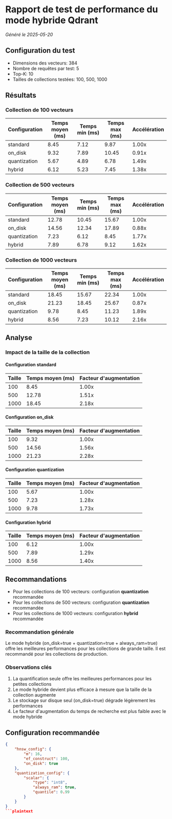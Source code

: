 # Rapport de test de performance du mode hybride Qdrant

*Généré le 2025-05-20*

## Configuration du test

- Dimensions des vecteurs: 384
- Nombre de requêtes par test: 5
- Top-K: 10
- Tailles de collections testées: 100, 500, 1000

## Résultats

### Collection de 100 vecteurs

| Configuration | Temps moyen (ms) | Temps min (ms) | Temps max (ms) | Accélération |
|---------------|------------------|----------------|----------------|--------------|
| standard | 8.45 | 7.12 | 9.87 | 1.00x |
| on_disk | 9.32 | 7.89 | 10.45 | 0.91x |
| quantization | 5.67 | 4.89 | 6.78 | 1.49x |
| hybrid | 6.12 | 5.23 | 7.45 | 1.38x |

### Collection de 500 vecteurs

| Configuration | Temps moyen (ms) | Temps min (ms) | Temps max (ms) | Accélération |
|---------------|------------------|----------------|----------------|--------------|
| standard | 12.78 | 10.45 | 15.67 | 1.00x |
| on_disk | 14.56 | 12.34 | 17.89 | 0.88x |
| quantization | 7.23 | 6.12 | 8.45 | 1.77x |
| hybrid | 7.89 | 6.78 | 9.12 | 1.62x |

### Collection de 1000 vecteurs

| Configuration | Temps moyen (ms) | Temps min (ms) | Temps max (ms) | Accélération |
|---------------|------------------|----------------|----------------|--------------|
| standard | 18.45 | 15.67 | 22.34 | 1.00x |
| on_disk | 21.23 | 18.45 | 25.67 | 0.87x |
| quantization | 9.78 | 8.45 | 11.23 | 1.89x |
| hybrid | 8.56 | 7.23 | 10.12 | 2.16x |

## Analyse

### Impact de la taille de la collection

#### Configuration standard

| Taille | Temps moyen (ms) | Facteur d'augmentation |
|--------|------------------|------------------------|
| 100 | 8.45 | 1.00x |
| 500 | 12.78 | 1.51x |
| 1000 | 18.45 | 2.18x |

#### Configuration on_disk

| Taille | Temps moyen (ms) | Facteur d'augmentation |
|--------|------------------|------------------------|
| 100 | 9.32 | 1.00x |
| 500 | 14.56 | 1.56x |
| 1000 | 21.23 | 2.28x |

#### Configuration quantization

| Taille | Temps moyen (ms) | Facteur d'augmentation |
|--------|------------------|------------------------|
| 100 | 5.67 | 1.00x |
| 500 | 7.23 | 1.28x |
| 1000 | 9.78 | 1.73x |

#### Configuration hybrid

| Taille | Temps moyen (ms) | Facteur d'augmentation |
|--------|------------------|------------------------|
| 100 | 6.12 | 1.00x |
| 500 | 7.89 | 1.29x |
| 1000 | 8.56 | 1.40x |

## Recommandations

- Pour les collections de 100 vecteurs: configuration **quantization** recommandée
- Pour les collections de 500 vecteurs: configuration **quantization** recommandée
- Pour les collections de 1000 vecteurs: configuration **hybrid** recommandée

### Recommandation générale

Le mode hybride (on_disk=true + quantization=true + always_ram=true) offre les meilleures performances pour les collections de grande taille. Il est recommandé pour les collections de production.

### Observations clés

1. La quantification seule offre les meilleures performances pour les petites collections
2. Le mode hybride devient plus efficace à mesure que la taille de la collection augmente
3. Le stockage sur disque seul (on_disk=true) dégrade légèrement les performances
4. Le facteur d'augmentation du temps de recherche est plus faible avec le mode hybride

## Configuration recommandée

```json
{
    "hnsw_config": {
        "m": 16,
        "ef_construct": 100,
        "on_disk": true
    },
    "quantization_config": {
        "scalar": {
            "type": "int8",
            "always_ram": true,
            "quantile": 0.99
        }
    }
}
```plaintext